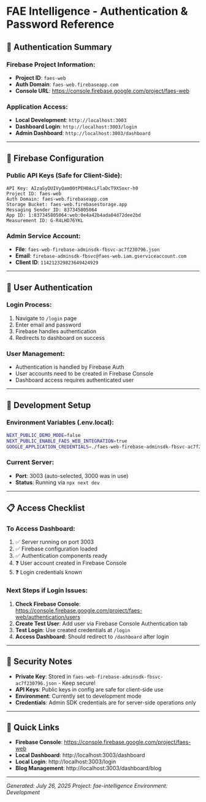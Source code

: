 # FAE Intelligence - Authentication & Password Reference

## 🔐 **Authentication Summary**

### **Firebase Project Information:**
- **Project ID**: `faes-web`
- **Auth Domain**: `faes-web.firebaseapp.com`
- **Console URL**: https://console.firebase.google.com/project/faes-web

### **Application Access:**
- **Local Development**: `http://localhost:3003`
- **Dashboard Login**: `http://localhost:3003/login`
- **Admin Dashboard**: `http://localhost:3003/dashboard`

---

## 📱 **Firebase Configuration**

### **Public API Keys (Safe for Client-Side):**
```
API Key: AIzaSyDUIVyQam00tPEH0AcLFlaDcT9XSoxr-h0
Project ID: faes-web
Auth Domain: faes-web.firebaseapp.com
Storage Bucket: faes-web.firebasestorage.app
Messaging Sender ID: 837345805064
App ID: 1:837345805064:web:0e4a42b4ada04d72dee2bd
Measurement ID: G-R4LHD76YKL
```

### **Admin Service Account:**
- **File**: `faes-web-firebase-adminsdk-fbsvc-ac7f230796.json`
- **Email**: `firebase-adminsdk-fbsvc@faes-web.iam.gserviceaccount.com`
- **Client ID**: `114212329823649424929`

---

## 👤 **User Authentication**

### **Login Process:**
1. Navigate to `/login` page
2. Enter email and password
3. Firebase handles authentication
4. Redirects to dashboard on success

### **User Management:**
- Authentication is handled by Firebase Auth
- User accounts need to be created in Firebase Console
- Dashboard access requires authenticated user

---

## 🔧 **Development Setup**

### **Environment Variables (.env.local):**
```bash
NEXT_PUBLIC_DEMO_MODE=false
NEXT_PUBLIC_ENABLE_FAES_WEB_INTEGRATION=true
GOOGLE_APPLICATION_CREDENTIALS=./faes-web-firebase-adminsdk-fbsvc-ac7f230796.json
```

### **Current Server:**
- **Port**: 3003 (auto-selected, 3000 was in use)
- **Status**: Running via `npx next dev`

---

## 📋 **Access Checklist**

### **To Access Dashboard:**
1. ✅ Server running on port 3003
2. ✅ Firebase configuration loaded
3. ✅ Authentication components ready
4. ❓ User account created in Firebase Console
5. ❓ Login credentials known

### **Next Steps if Login Issues:**
1. **Check Firebase Console**: https://console.firebase.google.com/project/faes-web/authentication/users
2. **Create Test User**: Add user via Firebase Console Authentication tab
3. **Test Login**: Use created credentials at `/login`
4. **Access Dashboard**: Should redirect to `/dashboard` after login

---

## 🚨 **Security Notes**

- **Private Key**: Stored in `faes-web-firebase-adminsdk-fbsvc-ac7f230796.json` - Keep secure!
- **API Keys**: Public keys in config are safe for client-side use
- **Environment**: Currently set to development mode
- **Credentials**: Admin SDK credentials are for server-side operations only

---

## 🔗 **Quick Links**

- **Firebase Console**: https://console.firebase.google.com/project/faes-web
- **Local Dashboard**: http://localhost:3003/dashboard
- **Local Login**: http://localhost:3003/login
- **Blog Management**: http://localhost:3003/dashboard/blog

---

*Generated: July 26, 2025*
*Project: fae-intelligence*
*Environment: Development*
